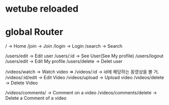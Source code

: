 # wetube reloaded

# global Router

/ -> Home
/join -> Join
/login -> Login
/search -> Search

/users/edit -> Edit user
/users/:id -> See User(See My profile)
/users/logout  
/users/edit -> Edit My profile
/users/delete -> Delet user

/videos/watch -> Watch video
=> /videos/:id -> id에 해당하는 동영상을 볼 거.
/videos/:id/edit -> Edit Video
/videos/upload -> Upload video
/videos/delete -> Delete Video

/videos/comments/ -> Comment on a video
/videos/comments/delete -> Delete a Comment of a video
